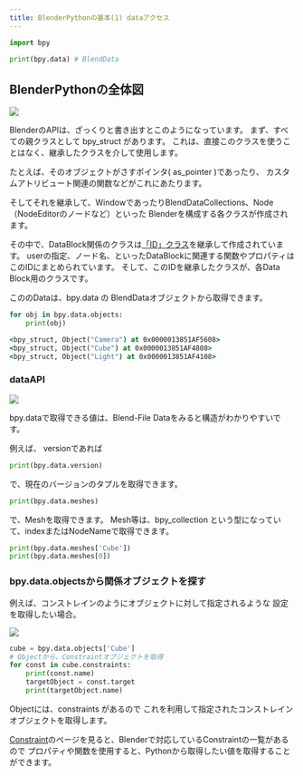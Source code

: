 ```yaml
---
title: BlenderPythonの基本(1) dataアクセス
---
```


```python
import bpy

print(bpy.data) # BlendData
```

## BlenderPythonの全体図

![](https://gyazo.com/bd3479e79b9fda475ba0668dc86c3a85.png)

BlenderのAPIは、ざっくりと書き出すとこのようになっています。
まず、すべての親クラスとして bpy_struct があります。
これは、直接このクラスを使うことはなく、継承したクラスを介して使用します。

たとえば、そのオブジェクトがさすポインタ( as_pointer )であったり、
カスタムアトリビュート関連の関数などがこれにあたります。

そしてそれを継承して、WindowであったりBlendDataCollections、Node（NodeEditorのノードなど）といった
Blenderを構成する各クラスが作成されます。

その中で、DataBlock関係のクラスは[「ID」クラス](https://docs.blender.org/api/current/bpy.types.ID.html#bpy.types.ID)を継承して作成されています。
userの指定、ノード名、といったDataBlockに関連する関数やプロパティは
このIDにまとめられています。
そして、このIDを継承したクラスが、各Data Block用のクラスです。

こののDataは、bpy.data の BlendDataオブジェクトから取得できます。

```python
for obj in bpy.data.objects:
    print(obj)
```

```bat
<bpy_struct, Object("Camera") at 0x0000013851AF5608>
<bpy_struct, Object("Cube") at 0x0000013851AF4808>
<bpy_struct, Object("Light") at 0x0000013851AF4108>
```

### dataAPI

![](https://gyazo.com/964809b6cd36115714390c743401604a.png)

bpy.dataで取得できる値は、Blend-File Dataをみると構造がわかりやすいです。

例えば、 versionであれば

```python
print(bpy.data.version)
```
で、現在のバージョンのタプルを取得できます。

```python
print(bpy.data.meshes)
```

で、Meshを取得できます。
Mesh等は、bpy_collection という型になっていて、indexまたはNodeNameで取得できます。

```python
print(bpy.data.meshes['Cube'])
print(bpy.data.meshes[0])
```

### bpy.data.objectsから関係オブジェクトを探す

例えば、コンストレインのようにオブジェクトに対して指定されるような
設定を取得したい場合。

![](https://gyazo.com/aa2af9f49561659553dbe2e12e9b20f1.png)

```python
cube = bpy.data.objects['Cube']
# Objectから、Constraintオブジェクトを取得
for const in cube.constraints:
    print(const.name)
    targetObject = const.target
    print(targetObject.name)
```

Objectには、constraints があるので
これを利用して指定されたコンストレインオブジェクトを取得します。

[Constraint](https://docs.blender.org/api/current/bpy.types.Constraint.html#bpy.types.Constraint)のページを見ると、Blenderで対応しているConstraintの一覧があるので
プロパティや関数を使用すると、Pythonから取得したい値を取得することができます。


